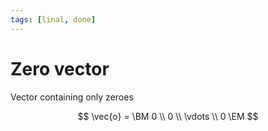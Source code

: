 ```yaml
---
tags: [linal, done]
---
```


# Zero vector

Vector containing only zeroes

$$
\vec{o} = \BM 0 \\ 0 \\ \vdots \\ 0 \EM
$$
